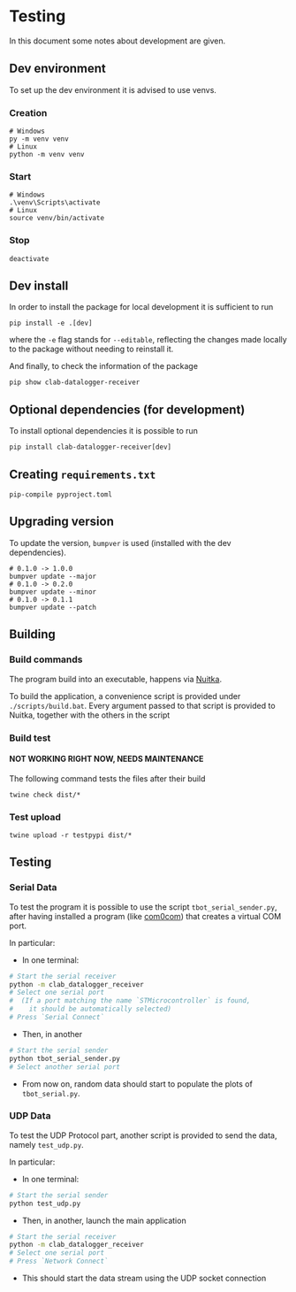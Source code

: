 # Testing

In this document some notes about development are given.

## Dev environment

To set up the dev environment it is advised to use venvs.

### Creation

```console
# Windows
py -m venv venv
# Linux
python -m venv venv

```

### Start

```console
# Windows
.\venv\Scripts\activate
# Linux
source venv/bin/activate
```
### Stop

```console
deactivate
```

## Dev install

In order to install the package for local development it is sufficient to run

```console
pip install -e .[dev]
```

where the `-e` flag stands for `--editable`,
reflecting the changes made locally to the package
without needing to reinstall it.

And finally, to check the information of the package

```console
pip show clab-datalogger-receiver 
```

## Optional dependencies (for development)

To install optional dependencies it is possible to run

```console
pip install clab-datalogger-receiver[dev]
```

## Creating `requirements.txt`

```console
pip-compile pyproject.toml
```

## Upgrading version

To update the version, `bumpver` is used 
(installed with the dev dependencies).

```console
# 0.1.0 -> 1.0.0
bumpver update --major
# 0.1.0 -> 0.2.0
bumpver update --minor
# 0.1.0 -> 0.1.1
bumpver update --patch
```

## Building

### Build commands

The program build into an executable, happens via [Nuitka](https://nuitka.net/).

To build the application, a convenience script is provided under `./scripts/build.bat`.
Every argument passed to that script is provided to Nuitka,
together with the others in the script


### Build test

#### **NOT WORKING RIGHT NOW, NEEDS MAINTENANCE** 

The following command tests the files after their build

```console
twine check dist/*
```

### Test upload

```console
twine upload -r testpypi dist/*
```

## Testing

### Serial Data

To test the program it is possible to use the script `tbot_serial_sender.py`,
after having installed a program (like [com0com](https://com0com.sourceforge.net/)) that creates a virtual COM port.

In particular:

- In one terminal:
```bash
# Start the serial receiver
python -m clab_datalogger_receiver
# Select one serial port
#  (If a port matching the name `STMicrocontroller` is found, 
#    it should be automatically selected)
# Press `Serial Connect`
```

- Then, in another
```bash
# Start the serial sender
python tbot_serial_sender.py
# Select another serial port
```

- From now on, random data should start to populate the plots of `tbot_serial.py`.

### UDP Data

To test the UDP Protocol part, another script is provided to send the data,
namely `test_udp.py`.


In particular:


- In one terminal:
```bash
# Start the serial sender
python test_udp.py
```

- Then, in another, launch the main application
```bash
# Start the serial receiver
python -m clab_datalogger_receiver
# Select one serial port
# Press `Network Connect`
```

- This should start the data stream using the UDP socket connection

